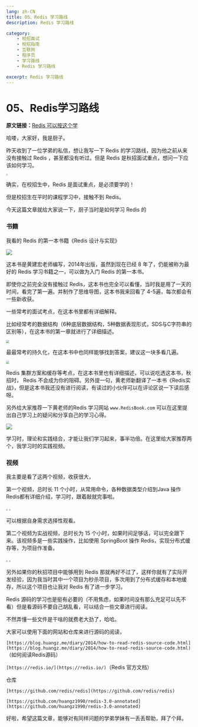```yaml
---
lang: zh-CN
title: 05、Redis 学习路线
description: Redis 学习路线

category: 
    - 校招面试
    - 校招指南
    - 互联网
    - 程序员
    - 学习路线
    - Redis 学习路线

excerpt: Redis 学习路线
---
```




# 05、Redis学习路线


**原文链接：**[Redis 可以按这个学](https://mp.weixin.qq.com/s/WSWm4Yb4IAcGUmKnQ-UsSg)

哈喽，大家好，我是厨子。

昨天收到了一位学弟的私信，想让我写一下 Redis 的学习路线，因为他之前从来没有接触过 Redis ，甚至都没有听过。但是 Redis 是秋招面试重点，想问一下应该如何学习。

<img src="https://chengxuchu-1301103198.cos.ap-beijing.myqcloud.com/Photo/202304221447875.png" style="zoom:25%;" />

确实，在校招生中，Redis 是面试重点，是必须要学的！

但是校招生在平时的课程学习中，接触不到 Redis。

今天这篇文章就给大家说一下，厨子当时是如何学习 Redis 的

### 书籍

我看的 Redis 的第一本书籍《Redis 设计与实现》

![](https://chengxuchu-1301103198.cos.ap-beijing.myqcloud.com/Photo/202304221448388.png "")

这本书是黄建宏老师编写，2014年出版，虽然到现在已经 8 年了，仍能被称为最好的 Redis 学习书籍之一，可以做为入门 Redis 的第一本书。

即使你之前完全没有接触过 Redis，这本书也完全可以看懂，当时我是用了一天的时间，看完了第一遍。并制作了思维导图，这本书我来回看了 4-5遍，每次都会有一些新收获。

一些常考的面试考点，在这本书里都有详细解释。

比如经常考的数据结构（6种底层数据结构，5种数据表现形式，SDS与C字符串的区别等），在这本书的第一章就进行了详细描述。

<img src="https://chengxuchu-1301103198.cos.ap-beijing.myqcloud.com/Photo/202304221448586.png" style="zoom: 50%;" />

最最常考的持久化，在这本书中也同样能够找到答案，建议这一块多看几遍。

<img src="https://chengxuchu-1301103198.cos.ap-beijing.myqcloud.com/Photo/202304221448808.png" style="zoom:50%;" />

Redis 集群方案和缓存等考点，在这本书里也有详细描述，可以说吃透这本书，秋招时， Redis 不会成为你的阻碍。另外提一句，黄老师新翻译了一本书《Redis实战》，但是这本书我还没有进行阅读，有读过的小伙伴可以在评论区说一下读后感呀。

另外给大家推荐一下黄老师的Redis 学习网站 `www.RedisBook.com` 可以在这里提出自己学习上的疑问和分享自己的学习心得。

![](https://chengxuchu-1301103198.cos.ap-beijing.myqcloud.com/Photo/202304221448049.png "")

学习时，理论和实践结合，才能让我们学习起来，事半功倍。在这里给大家推荐两个，我学习时的实践视频。

### 视频

我主要是看了这两个视频，收获很大，

第一个视频，总时长 11 个小时，从常用命令，各种数据类型介绍到Java 操作Redis都有详细介绍，学习时，跟着敲就完事啦。

<img src="https://chengxuchu-1301103198.cos.ap-beijing.myqcloud.com/Photo/202304221448079.png" style="zoom:25%;" />

<img src="https://chengxuchu-1301103198.cos.ap-beijing.myqcloud.com/Photo/202304221448308.png" style="zoom:25%;" />

可以根据自身需求选择性观看。

第二个视频为实战视频，总时长为 15 个小时，如果时间足够话，可以完全跟下来。该视频多是一些实践操作，比如使用 SpringBoot 操作 Redis，实现分布式缓存等，为项目作准备。

<img src="https://chengxuchu-1301103198.cos.ap-beijing.myqcloud.com/Photo/202304221448050.png" style="zoom:25%;" />



<img src="https://chengxuchu-1301103198.cos.ap-beijing.myqcloud.com/Photo/202304221448056.png" style="zoom:25%;" />



另外如果你的秋招项目中能够用到 Redis 那就再好不过了，这样你就有了实际开发经验，因为我当时其中一个项目为秒杀项目，多次用到了分布式缓存和本地缓存，所以这个项目也让我对 Redis 有了进一步学习。

Redis 源码的学习也是挺有必要的（不用焦虑，如果时间没有那么充足可以先不看）但是看源码不要自己胡乱看，可以结合一些文章进行阅读。

不然弄懂一些文件是干啥的就费老大劲了，哈哈。

大家可以使用下面的网站和仓库来进行源码的阅读，

`[https://blog.huangz.me/diary/2014/how-to-read-redis-source-code.html](https://blog.huangz.me/diary/2014/how-to-read-redis-source-code.html)`（如何阅读Redis源码）

`[https://redis.io/](https://redis.io/)`（Redis 官方文档）

仓库

`[https://github.com/redis/redis](https://github.com/redis/redis)`

`[https://github.com/huangz1990/redis-3.0-annotated](https://github.com/huangz1990/redis-3.0-annotated)`

好啦，希望这篇文章，能够对有同样问题的学弟学妹有一丢丢帮助，拜了个拜。

